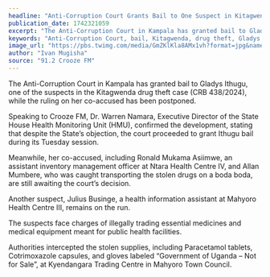 ```yaml
---
headline: "Anti-Corruption Court Grants Bail to One Suspect in Kitagwenda Drug Theft Case, Ruling on Two Others Adjourned"
publication_date: 1742321059
excerpt: "The Anti-Corruption Court in Kampala has granted bail to Gladys Ithugu, one of the suspects in the Kitagwenda drug theft case, while the ruling on her co-accused, including Ronald Mukama Asiimwe and Allan Mumbere, has been postponed."
keywords: "Anti-Corruption Court, bail, Kitagwenda, drug theft, Gladys Ithugu, Ronald Mukama Asiimwe, Allan Mumbere, stolen medicines"
image_url: "https://pbs.twimg.com/media/GmZKlKla8AMx1vh?format=jpg&name=900x900"
author: "Ivan Mugisha"
source: "91.2 Crooze FM"
---
```


The Anti-Corruption Court in Kampala has granted bail to Gladys Ithugu, one of the suspects in the Kitagwenda drug theft case (CRB 438/2024), while the ruling on her co-accused has been postponed.

Speaking to Crooze FM, Dr. Warren Namara, Executive Director of the State House Health Monitoring Unit (HMU), confirmed the development, stating that despite the State’s objection, the court proceeded to grant Ithugu bail during its Tuesday session.

Meanwhile, her co-accused, including Ronald Mukama Asiimwe, an assistant inventory management officer at Ntara Health Centre IV, and Allan Mumbere, who was caught transporting the stolen drugs on a boda boda, are still awaiting the court’s decision.

Another suspect, Julius Businge, a health information assistant at Mahyoro Health Centre III, remains on the run.

The suspects face charges of illegally trading essential medicines and medical equipment meant for public health facilities.

Authorities intercepted the stolen supplies, including Paracetamol tablets, Cotrimoxazole capsules, and gloves labeled “Government of Uganda – Not for Sale”, at Kyendangara Trading Centre in Mahyoro Town Council.